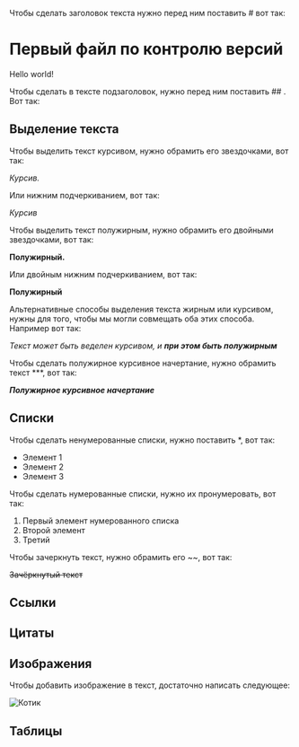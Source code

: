 Чтобы сделать заголовок текста нужно перед ним поставить # вот так:
# Первый файл по контролю версий

Hello world!

Чтобы сделать в тексте подзаголовок, нужно перед ним поставить ## . Вот так:

## Выделение текста

Чтобы выделить текст курсивом, нужно обрамить его звездочками, вот так:

*Курсив.*

Или нижним подчеркиванием, вот так:

_Курсив_

Чтобы выделить текст полужирным, нужно обрамить его двойными звездочками, вот так:

**Полужирный.**

Или двойным нижним подчеркиванием, вот так:

__Полужирный__

Альтернативные способы выделения текста жирным или курсивом, нужны для того, чтобы мы могли совмещать оба этих способа. Например вот так:

_Текст может быть веделен курсивом, и **при этом быть полужирным**_


Чтобы сделать полужирное курсивное начертание, нужно обрамить текст ***, вот так:
 
***Полужирное курсивное начертание***



## Списки

Чтобы сделать ненумерованные списки, нужно поставить *, вот так:
* Элемент 1
* Элемент 2
* Элемент 3


Чтобы сделать нумерованные списки, нужно их пронумеровать, вот так:
1. Первый элемент нумерованного списка
2. Второй элемент
3. Третий

Чтобы зачеркнуть текст, нужно обрамить его ~~, вот так:

~~Зачёркнутый текст~~

## Ссылки

## Цитаты

## Изображения

Чтобы добавить изображение в текст, достаточно написать следующее:

![Котик](12005162247234047.jpg)



## Таблицы


